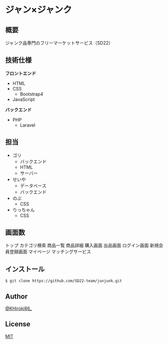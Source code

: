 # ジャン×ジャンク
## 概要

ジャンク品専門のフリーマーケットサービス（SD22）

## 技術仕様

**フロントエンド**

- HTML
- CSS
    - Bootstrap4
- JavaScript

**バックエンド**

- PHP
    - Laravel

## 担当
- ゴリ
    - バックエンド
    - HTML
    - サーバー
- せいや
    - データベース
    - バックエンド
- のぶ
    - CSS
- りっちゃん
    - CSS

## 画面数
トップ
カテゴリ検索
商品一覧
商品詳細
購入画面
出品画面
ログイン画面
新規会員登録画面
マイページ
マッチングサービス

## インストール

```
$ git clone https://github.com/SD22-team/junjunk.git
```

## Author

[@KHiroki86_](https://twitter.com/KHiroki86_)

## License

[MIT](http://b4b4r07.mit-license.org)
